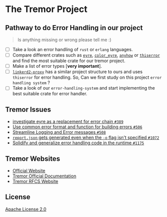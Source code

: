 # The Tremor Project

## Pathway to do Error Handling in our project 

> Is anything missing or wrong please tell me :)

- [ ] Take a look an error handling of `rust` or `erlang` languages.
- [ ] Compare different crates such as [`eyre`](https://github.com/yaahc/eyre), [`color_eyre`](https://github.com/yaahc/color-eyre), [`anyhow`](https://github.com/dtolnay/anyhow) or [`thiserror`](https://github.com/dtolnay/thiserror) and find the most suitable crate for our tremor project.
- [ ] Make a list of error types [**very important**].
- [ ] [`linkerd2-proxy`](https://github.com/linkerd/linkerd2-proxy) has a similar project structure to ours and uses `thiserror` for error handling. So, Can we first study on this project `error handling system` ?
- [ ] Take a look of our `error-handling-system` and start implementing the best suitable crate for error handler.

## Tremor Issues

* [investigate eyre as a replacement for error chain `#389`](https://github.com/tremor-rs/tremor-runtime/issues/389)
* [Use common error format and function for building errors `#506`](https://github.com/tremor-rs/tremor-runtime/issues/506)
* [Streamline Logging and Error messages `#508`](https://github.com/tremor-rs/tremor-runtime/issues/508)
* [`report.json` gets generated even when the `-o` flag isn't specified `#1072`](https://github.com/tremor-rs/tremor-runtime/issues/1072)
* [Solidify and generalize error handling code in the runtime `#1175`](https://github.com/tremor-rs/tremor-runtime/issues/1175)


## Tremor Websites

* [Official Website](https://www.tremor.rs/)
* [Tremor Official Documentation](https://docs.tremor.rs/)
* [Tremor RFCS Website](https://rfcs.tremor.rs/)

## License

[Apache License 2.0](https://github.com/anonymousr007/Tremor-Notes/blob/main/LICENSE)
